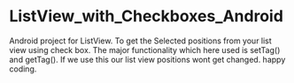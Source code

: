 ListView_with_Checkboxes_Android
============================

 Android project  for ListView. To get the Selected positions from your list view using check box.  The major functionality which here used is setTag() and getTag(). 
If we use this our list view positions wont get changed. 
happy coding.